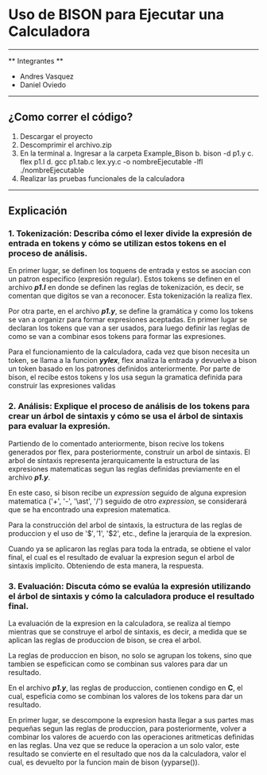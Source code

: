 # Uso de BISON para Ejecutar una Calculadora

---

** Integrantes **

* Andres Vasquez
* Daniel Oviedo

---

## ¿Como correr el código?

1. Descargar el proyecto
2. Descomprimir el archivo.zip
3. En la terminal
    a. Ingresar a la carpeta Example_Bison
    b. bison -d p1.y
    c. flex p1.l
    d. gcc p1.tab.c lex.yy.c -o nombreEjecutable -lfl
    ./nombreEjecutable
4. Realizar las pruebas funcionales de la calculadora

---

## Explicación

### 1. **Tokenización**: Describa cómo el lexer divide la expresión de entrada en tokens y cómo se utilizan estos tokens en el proceso de análisis.

En primer lugar, se definen los toquens de entrada y estos se asocian con un patron especifico (expresión regular).
Estos tokens se definen en el archivo ***p1.l*** en donde se definen las reglas de tokenización, es decir, se comentan que digitos se van a reconocer. Esta tokenización la realiza flex.

Por otra parte, en el archivo ***p1.y***, se define la gramática y como los tokens se van a organizr para formar expresiones aceptadas. En primer lugar se declaran los tokens que van a ser usados, para luego definir las reglas de como se van a combinar esos tokens para formar las expresiones.

Para el funcionamiento de la calculadora, cada vez que bison necesita un token, se llama a la funcion ***yylex***, flex analiza la entrada y devuelve a bison un token basado en los patrones definidos anteriormente. Por parte de bison, el recibe estos tokens y los usa segun la gramatica definida para construir las expresiones validas

### 2. **Análisis**: Explique el proceso de análisis de los tokens para crear un árbol de sintaxis y cómo se usa el árbol de sintaxis para evaluar la expresión.

Partiendo de lo comentado anteriormente, bison recive los tokens generados por flex, para posteriormente, construir un arbol de sintaxis. El arbol de sintaxis representa jerarquicamente la estructura de las expresiones matematicas segun las reglas definidas previamente en el archivo ***p1.y***. 

En este caso, si bison recibe un *expression* seguido de alguna expresion matematica ('+', '-', '\ast', '/') seguido de otro *expression*, se considerará que se ha encontrado una expresion matematica.

Para la construcción del arbol de sintaxis, la estructura de las reglas de produccion y el uso de '$$', '$1', '$2', etc., define la jerarquia de la expresion.

Cuando ya se aplicaron las reglas para toda la entrada, se obtiene el valor final, el cual es el resultado de evaluar la expresion segun el arbol de sintaxis implicito. Obteniendo de esta manera, la respuesta.


### 3. **Evaluación**: Discuta cómo se evalúa la expresión utilizando el árbol de sintaxis y cómo la calculadora produce el resultado final.

La evaluación de la expresion en la calculadora, se realiza al tiempo mientras que se construye el arbol de sintaxis, es decir, a medida que se aplican las reglas de produccion de bison, se crea el arbol.

La reglas de produccion en bison, no solo se agrupan los tokens, sino que tambien se espeficican como se combinan sus valores para dar un resultado. 

En el archivo ***p1.y***, las reglas de produccion, contienen condigo en **C**, el cual, espeficia como se combinan los valores de los tokens para dar un resultado.

En primer lugar, se descompone la expresion hasta llegar a sus partes mas pequeñas segun las reglas de produccion, para posteriormente, volver a combinar los valores de acuerdo con las operaciones aritmeticas definidas en las reglas. Una vez que se reduce la operacion a un solo valor, este resultado se convierte en el resultado que nos da la calculadora, valor el cual, es devuelto por la funcion main de bison (yyparse()).